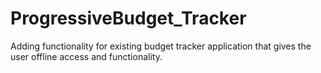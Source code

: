 # ProgressiveBudget_Tracker
Adding functionality for existing budget tracker application that gives the user offline access and functionality.
